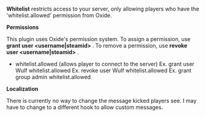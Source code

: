 **Whitelist**  restricts access to your server, only allowing players who have the 'whitelist.allowed' permission from Oxide.

**Permissions** 

This plugin uses Oxide's permission system. To assign a permission, use **grant user <username|steamid> <permission>** . To remove a permission, use **revoke user <username|steamid> <permission>** .


* whitelist.allowed (allows player to connect to the server)
Ex. grant user Wulf whitelist.allowed
Ex. revoke user Wulf whitelist.allowed
Ex. grant group admin whitelist.allowed

**Localization** 

There is currently no way to change the message kicked players see. I may have to change to a different hook to allow custom messages.